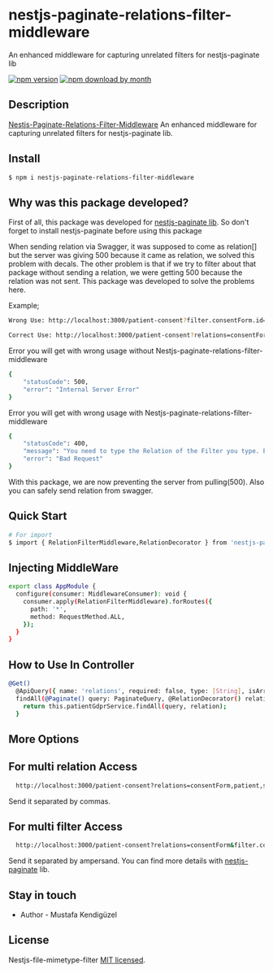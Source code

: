 # nestjs-paginate-relations-filter-middleware

An enhanced middleware for capturing unrelated filters for nestjs-paginate lib

[![npm version](https://img.shields.io/npm/v/nestjs-paginate-relations-filter-middleware)](https://www.npmjs.com/package/nestjs-paginate-relations-filter-middleware)
[![npm download by month](https://img.shields.io/npm/dm/nestjs-paginate-relations-filter-middleware)](https://npmcharts.com/compare/nestjs-paginate-relations-filter-middleware?minimal=true)

## Description

[Nestjs-Paginate-Relations-Filter-Middleware](https://github.com/mustafakendiguzel/nestjs-paginate-relations-filter-middleware) An enhanced middleware for capturing unrelated filters for nestjs-paginate lib.

## Install

```bash
$ npm i nestjs-paginate-relations-filter-middleware
```

## Why was this package developed?

First of all, this package was developed for [nestjs-paginate lib](https://www.npmjs.com/package/nestjs-paginate). So don't forget to install nestjs-paginate before using this package

When sending relation via Swagger, it was supposed to come as relation[] but the server was giving 500 because it came as relation, we solved this problem with decals. The other problem is that if we try to filter about that package without sending a relation, we were getting 500 because the relation was not sent. This package was developed to solve the problems here.

Example;

```bash
Wrong Use: http://localhost:3000/patient-consent?filter.consentForm.id=86190245-1246-415b-a5e8-7c5813535f25

Correct Use: http://localhost:3000/patient-consent?relations=consentForm&filter.consentForm.id=86190245-1246-415b-a5e8-7c5813535f25
```

Error you will get with wrong usage without Nestjs-paginate-relations-filter-middleware

```bash
{
    "statusCode": 500,
    "error": "Internal Server Error"
}
```

Error you will get with wrong usage with Nestjs-paginate-relations-filter-middleware

```bash
{
    "statusCode": 400,
    "message": "You need to type the Relation of the Filter you type. Example; WrongLink: http://localhost:3000/patient-consent?filter.consentForm.id=86190245-1246-415b-a5e8-7c5813535f25&relations=patient, CorrectLink: http://localhost:3000/patient-consent?relations=consentForm&filter.consentForm.id=86190245-1246-415b-a5e8-7c5813535f25&relations=patient",
    "error": "Bad Request"
}
```

With this package, we are now preventing the server from pulling(500). Also you can safely send relation from swagger.

## Quick Start

```bash
# For import
$ import { RelationFilterMiddleware,RelationDecorator } from 'nestjs-paginate-relations-filter-middleware';

```


## Injecting MiddleWare

```bash
export class AppModule {
  configure(consumer: MiddlewareConsumer): void {
    consumer.apply(RelationFilterMiddleware).forRoutes({
      path: '*',
      method: RequestMethod.ALL,
    });
  }
}
```

## How to Use In Controller

```bash 
@Get()
  @ApiQuery({ name: 'relations', required: false, type: [String], isArray: true }) // For Swagger
  findAll(@Paginate() query: PaginateQuery, @RelationDecorator() relation: any) {
    return this.patientGdprService.findAll(query, relation);
  }
```

## More Options

## For multi relation Access

```bash
  http://localhost:3000/patient-consent?relations=consentForm,patient,surrogate
```

Send it separated by commas.

## For multi filter Access

```bash
  http://localhost:3000/patient-consent?relations=consentForm&filter.consentForm.id=86190245-1246-415b-a5e8-7c5813535f25&filter.consentForm.status=pending&filter.code=302
```

Send it separated by ampersand. You can find more details with [nestjs-paginate](https://www.npmjs.com/package/nestjs-paginate) lib.

## Stay in touch

- Author - Mustafa Kendigüzel

## License

Nestjs-file-mimetype-filter [MIT licensed](LICENSE).
